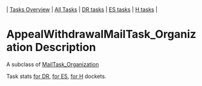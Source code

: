 | [Tasks Overview](../tasks-overview.md) | [All Tasks](../alltasks.md) | [DR tasks](../docket-DR/tasklist.md) | [ES tasks](../docket-ES/tasklist.md) | [H tasks](../docket-H/tasklist.md) |

# AppealWithdrawalMailTask_Organization Description

A subclass of [MailTask_Organization](MailTask_Organization.md)

Task stats [for DR](../docket-DR/AppealWithdrawalMailTask_Organization.md), [for ES](../docket-ES/AppealWithdrawalMailTask_Organization.md), [for H](../docket-H/AppealWithdrawalMailTask_Organization.md) dockets.

